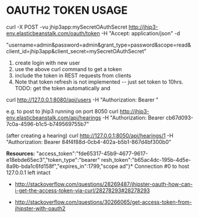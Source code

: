 OAUTH2 TOKEN USAGE
==================

curl -X POST -vu jhip3app:mySecretOAuthSecret http://jhip3-env.elasticbeanstalk.com/oauth/token -H "Accept: application/json" -d 

"username=admin&password=admin&grant_type=password&scope=read&client_id=jhip3app&client_secret=mySecretOAuthSecret"

1. create login with new user
2. use the above curl command to get a token
3. include the token in REST requests from clients
4. Note that token refresh is not implemented -- just set token to 10hrs. 
TODO: get the token automatically and 


curl http://127.0.0.1:8080/api/users -H "Authorization: Bearer <replace with token from response>"

e.g. to post to jhip3 running on port 8050
curl http://jhip3-env.elasticbeanstalk.com/api/hearings -H "Authorization: Bearer cb67d093-7c0a-4596-b1c5-b749569755b7"

(after creating a hearing)
curl http://127.0.0.1:8050/api/hearings/1 -H "Authorization: Bearer 84f4f88d-0cb4-402a-b5b1-867d4bf300b0"

**Resources:**
"access_token":"fde65317-45b9-4677-9617-e18ebde65ec3","token_type":"bearer"
resh_token":"b65ac4dc-195b-4d5e-8a9b-bda1c6fd158f","expires_in":1799,"scope
ad"}* Connection #0 to host 127.0.0.1 left intact

* http://stackoverflow.com/questions/28269487/jhipster-oauth-how-can-i-get-the-access-token-via-curl/28278293#28278293

* http://stackoverflow.com/questions/30266065/get-access-token-from-jhipster-with-oauth2